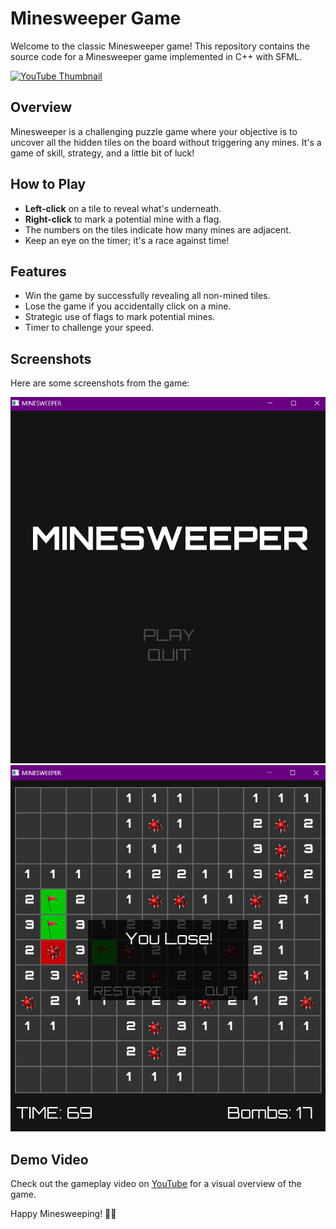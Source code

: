 # Minesweeper Game

Welcome to the classic Minesweeper game! This repository contains the source code for a Minesweeper game implemented in C++ with SFML.

[![YouTube Thumbnail](thumbnail.png)](https://youtu.be/dIYr2KqRZmQ)

## Overview

Minesweeper is a challenging puzzle game where your objective is to uncover all the hidden tiles on the board without triggering any mines. It's a game of skill, strategy, and a little bit of luck!

## How to Play

- **Left-click** on a tile to reveal what's underneath.
- **Right-click** to mark a potential mine with a flag.
- The numbers on the tiles indicate how many mines are adjacent.
- Keep an eye on the timer; it's a race against time!

## Features

- Win the game by successfully revealing all non-mined tiles.
- Lose the game if you accidentally click on a mine.
- Strategic use of flags to mark potential mines.
- Timer to challenge your speed.

## Screenshots

Here are some screenshots from the game:

![Screenshot 1](screenshots/screenshot1.png)
![Screenshot 2](screenshots/screenshot2.png)

## Demo Video

Check out the gameplay video on [YouTube](https://youtu.be/dIYr2KqRZmQ) for a visual overview of the game.

Happy Minesweeping! 🚀👾
